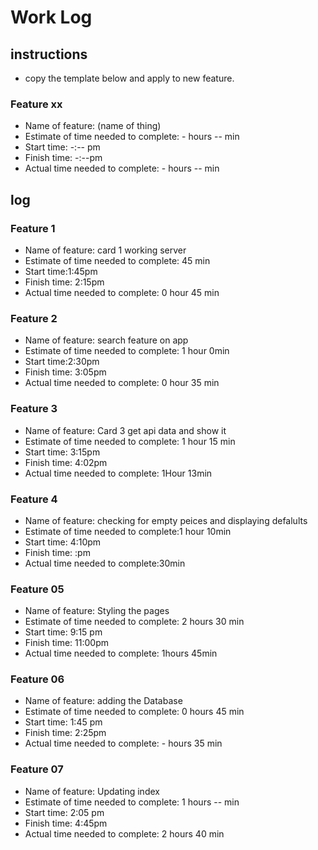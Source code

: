 # Work Log

## instructions

* copy the template below and apply to new feature.

### Feature xx

* Name of feature: (name of thing)
* Estimate of time needed to complete: - hours -- min
* Start time: -:-- pm
* Finish time: -:--pm
* Actual time needed to complete: - hours -- min

## log

### Feature 1

* Name of feature: card 1 working server
* Estimate of time needed to complete: 45 min
* Start time:1:45pm
* Finish time: 2:15pm
* Actual time needed to complete: 0 hour 45 min

### Feature 2

* Name of feature: search feature on app
* Estimate of time needed to complete: 1 hour 0min
* Start time:2:30pm
* Finish time: 3:05pm
* Actual time needed to complete: 0 hour 35 min

### Feature 3

* Name of feature: Card 3 get api data and show it
* Estimate of time needed to complete: 1 hour 15 min
* Start time: 3:15pm
* Finish time: 4:02pm
* Actual time needed to complete: 1Hour 13min

### Feature 4

* Name of feature: checking for empty peices and displaying defalults
* Estimate of time needed to complete:1 hour 10min
* Start time: 4:10pm
* Finish time: :pm
* Actual time needed to complete:30min

### Feature 05

* Name of feature: Styling the pages
* Estimate of time needed to complete: 2 hours 30 min
* Start time: 9:15 pm
* Finish time: 11:00pm
* Actual time needed to complete: 1hours  45min

### Feature 06

* Name of feature: adding the Database
* Estimate of time needed to complete: 0 hours 45 min
* Start time: 1:45 pm
* Finish time: 2:25pm
* Actual time needed to complete: - hours 35 min

### Feature 07

* Name of feature: Updating index
* Estimate of time needed to complete: 1 hours -- min
* Start time: 2:05 pm
* Finish time: 4:45pm
* Actual time needed to complete: 2 hours 40 min